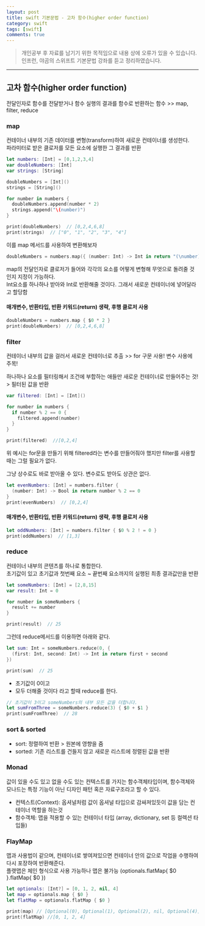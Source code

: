 ```yaml
---
layout: post
title: swift 기본문법 - 고차 함수(higher order function)
category: swift
tags: [swift]
comments: true
---
```


> 개인공부 후 자료를 남기기 위한 목적임으로 내용 상에 오류가 있을 수 있습니다.    
인프런, 야곰의 스위프트 기본문법 강좌를 듣고 정리하였습니다.

<hr>

## 고차 함수(higher order function)

전달인자로 함수를 전달받거나 함수 실행의 결과를 함수로 반환하는 함수 >> map, filter, reduce


### map

컨테이너 내부의 기존 데이터를 변형(transform)하여 새로운 컨테이너를 생성한다.<br>
파라미터로 받은 클로저를 모든 요소에 실행한 그 결과를 반환

```swift
let numbers: [Int] = [0,1,2,3,4]
var doubleNumbers: [Int]
var strings: [String]

doubleNumbers = [Int]()
strings = [String]()

for number in numbers {
  doubleNumbers.append(number * 2)
  strings.append("\(number)")
}

print(doubleNumbers)  // [0,2,4,6,8]
print(strings)  // ["0", "1", "2", "3", "4"]
```

이를 map 메서드를 사용하여 변환해보자

```swift
doubleNumbers = numbers.map({ (number: Int) -> Int in return "(\number)"})
```

map의 전달인자로 클로저가 들어와 각각의 요소를 어떻게 변형해 무엇으로 돌려줄 것인지 지정이 가능하다.<br>
Int요소를 하나하나 받아와 Int로 반환해줄 것이다. 그래서 새로운 컨테이너에 넣어달라고 할당함


#### 매개변수, 반환타입, 반환 키워드(return) 생략, 후행 클로저 사용

```swift
doubleNumbers = numbers.map { $0 * 2 }
print(doubleNumbers)  // [0,2,4,6,8]
```


### filter

컨테이너 내부의 값을 걸러서 새로운 컨테이너로 추출 >> for 구문 사용! 변수 사용에 주목!

하나하나 요소를 필터링해서 조건에 부합하는 애들만 새로운 컨테이너로 만들어주는 것! > 필터된 값을 반환


```swift
var filtered: [Int] = [Int]()

for number in numbers {
  if number % 2 == 0 {
    filtered.append(number)
  }
}

print(filtered)  //[0,2,4]
```

위 예시는 for문을 만들기 위해 filtered라는 변수를 만들어줘야 했지만 filter를 사용할때는 그럴 필요가 없다.

그냥 상수로도 바로 받아올 수 있다. 변수로도 받아도 상관은 없다.

```swift
let evenNumbers: [Int] = numbers.filter {
  (number: Int) -> Bool in return number % 2 == 0
}
print(evenNumbers)  // [0,2,4]
```

#### 매개변수, 반환타입, 반환 키워드(return) 생략, 후행 클로저 사용

```swift
let oddNumbers: [Int] = numbers.filter { $0 % 2 ! = 0 }
print(oddNumbers)  // [1,3]
```


### reduce

컨테이너 내부의 콘텐츠를 하나로 통합한다.<br>
초기값이 있고 초기값과 첫번째 요소 ~ 끝번째 요소까지의 실행된 최종 결과값만을 반환

```swift
let someNumbers: [Int] = [2,8,15]
var result: Int = 0

for number in someNumbers {
  result += number
}

print(result)  // 25
```

그런데 reduce메서드를 이용하면 아래와 같다.

```swift
let sum: Int = someNumbers.reduce(0, {
  (first: Int, second: Int) -> Int in return first + second
})

print(sum)  // 25
```

- 초기값이 0이고
- 모두 더해줄 것이다 라고 할때 reduce를 한다.

```swift
// 초기값이 3이고 someNumbers의 내부 모든 값을 더합니다.
let sumFromThree = someNumbers.reduce(3) { $0 + $1 }
print(sumFromThree)  // 28
```

### sort & sorted

- sort: 정렬하여 반환 > 원본에 영향을 줌
- sorted: 기존 리스트를 건들지 않고 새로운 리스트에 정렬된 값을 반환

### Monad

값이 있을 수도 있고 없을 수도 있는 컨텍스트를 가지는 함수객체타입이며, 함수객체와 모나드는 특정 기능이 아닌 디자인 패턴 혹은 자료구조라고 할 수 있다.

- 컨텍스트(Context): 옵셔널처럼 값이 옵셔널 타입으로 감싸져있듯이 값을 담는 컨테이너 역할을 하는것
- 함수객체: 맵을 적용할 수 있는 컨테이너 타입 (array, dictionary, set 등 컬렉션 타입들)


### FlayMap

맵과 사용법이 같으며, 컨테이너로 쌓여져있으면 컨테이너 안의 값으로 작업을 수행하여 다시 포장하여 반환해준다.<br>
플랫맵은 체인 형식으로 사용 가능하나 맵은 불가능 (optionals.flatMap{ $0 }.flatMap{ $0 })

```swift
let optionals: [Int?] = [0, 1, 2, nil, 4]
let map = optionals.map { $0 }
let flatMap = optionals.flatMap { $0 }

print(map) // [Optional(0), Optional(1), Optional(2), nil, Optional(4)]
print(flatMap) //[0, 1, 2, 4]
```
